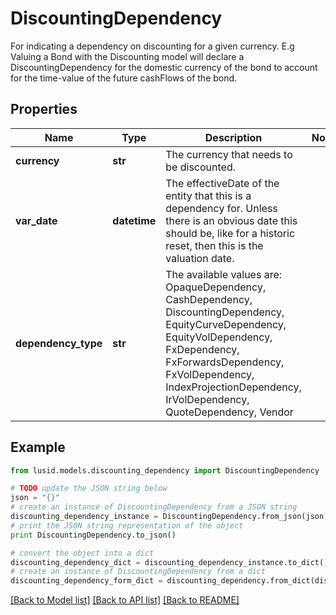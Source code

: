 # DiscountingDependency

For indicating a dependency on discounting for a given currency.  E.g Valuing a Bond with the Discounting model will declare a DiscountingDependency  for the domestic currency of the bond to account for the time-value of the future cashFlows of the bond.

## Properties
Name | Type | Description | Notes
------------ | ------------- | ------------- | -------------
**currency** | **str** | The currency that needs to be discounted. | 
**var_date** | **datetime** | The effectiveDate of the entity that this is a dependency for.  Unless there is an obvious date this should be, like for a historic reset, then this is the valuation date. | 
**dependency_type** | **str** | The available values are: OpaqueDependency, CashDependency, DiscountingDependency, EquityCurveDependency, EquityVolDependency, FxDependency, FxForwardsDependency, FxVolDependency, IndexProjectionDependency, IrVolDependency, QuoteDependency, Vendor | 

## Example

```python
from lusid.models.discounting_dependency import DiscountingDependency

# TODO update the JSON string below
json = "{}"
# create an instance of DiscountingDependency from a JSON string
discounting_dependency_instance = DiscountingDependency.from_json(json)
# print the JSON string representation of the object
print DiscountingDependency.to_json()

# convert the object into a dict
discounting_dependency_dict = discounting_dependency_instance.to_dict()
# create an instance of DiscountingDependency from a dict
discounting_dependency_form_dict = discounting_dependency.from_dict(discounting_dependency_dict)
```
[[Back to Model list]](../README.md#documentation-for-models) [[Back to API list]](../README.md#documentation-for-api-endpoints) [[Back to README]](../README.md)


